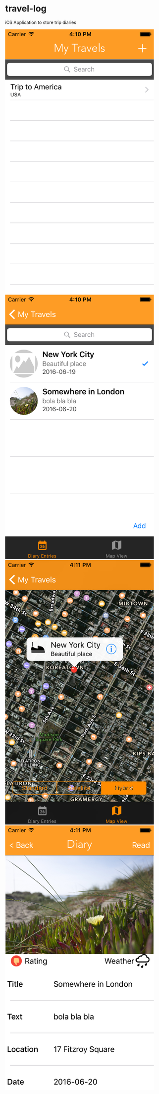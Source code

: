 # travel-log
iOS Application to store trip diaries

![Alt text](/Screen%20Shots/trips.png?raw=true "Trips View")
![Alt text](/Screen%20Shots/diary_entries.png?raw=true "Diary Entries View")
![Alt text](/Screen%20Shots/map.png?raw=true "Map View")
![Alt text](/Screen%20Shots/diary_entry_details.png?raw=true "Diary Entries Details View")
